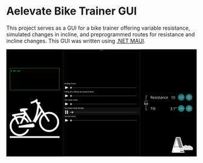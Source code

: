 # Aelevate Bike Trainer GUI
This project serves as a GUI for a bike trainer offering variable resistance, simulated changes in incline, and preprogrammed routes for resistance and incline changes. This GUI was written using [.NET MAUI](https://dotnet.microsoft.com/en-us/apps/maui).

![An image of the final GUI](AelevateUIFinal.png)